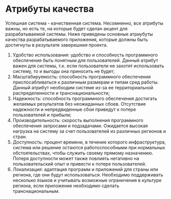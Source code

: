 # Атрибуты качества
Успешная система - качественная система. Несомненно, все атрибуты важны, но есть те, на которые будет сделан акцент для разрабатываемой системы. Ниже приведены основные атриубуты качества разрабатываемого приложения, которые должны быть достигнуты в результате заверешния проекта.
1. Удобство использования: удобство и способность программного обеспечения быть понятным для пользователей. Данный атрибут важен для системы, т.к. если пользователи не захотят использовать систему, то и выгоды она приносить не будет;
2. Масштабируемость: способность программного обеспечения приспосабливаться к различным размерам и типам сред работы. Данный атрибут необходим системе из-за ее территориальной распределенности и транснациональности;
3. Надежность: способность программного обеспечения достигать желаемых результатов без неожиданных сбоев. Отсутствие надежности и непредвиденные сбои приведут к потере пользователей и прибыли;
4. Производительность: скорость выполнения программного обеспечения запросами и подзадачами. Ожидается высокая нагрузка на систему за счет пользователей из различных регионов и стран. 
5. Доступность: процент времени, в течение которого инфраструктура, система или решение остаются работоспособными при нормальных обстоятельствах, чтобы служить своему прямому назначению. Потеря доступности может также повлиять негативно на пользовательский опыт и привести к потере пользователей.
6. Локализация: адаптация программ и приложений для страны или региона, где они будут использоваться. Необходимо поддерживать несколько языков и учитывать возможные ограничения в культуре региона, если приложение необходимо сделать транснациональным.
